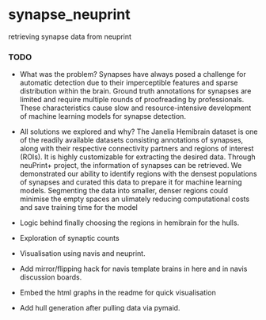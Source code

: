 # synapse_neuprint
retrieving synapse data from neuprint 

### TODO
- What was the problem?
Synapses have always posed a challenge for automatic detection due to their imperceptible features and sparse distribution within the brain. Ground truth annotations for synapses are limited and require multiple rounds of proofreading by professionals. These characteristics cause slow and resource-intensive development of machine learning models for synapse detection.

- All solutions we explored and why?
The Janelia Hemibrain dataset is one of the readily available datasets consisting annotations of synapses, along with their respective connectivity partners and regions of interest (ROIs). It is highly customizable for extracting the desired data. Through neuPrint+ project, the information of synapses can be retrieved. We demonstrated our ability to identify regions with the densest populations of synapses and curated this data to prepare it for machine learning models. Segmenting the data into smaller, denser regions could minimise the empty spaces an ulimately reducing computational costs and save training time for the model 

- Logic behind finally choosing the regions in hemibrain  for the hulls.
- Exploration of synaptic counts
- Visualisation using navis and neuprint.
- Add mirror/flipping hack for navis template brains in here and in navis discussion boards.
- Embed the html graphs in the readme for quick visualisation
- Add hull generation after pulling data via pymaid.
